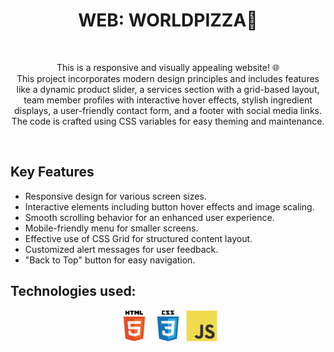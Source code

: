 <h1 align="center">WEB: WORLDPIZZA🍕</h1>
<br>

<p align="center">
  This is a responsive and visually appealing website! 🌐 <br> This project incorporates modern design principles and includes features like a dynamic product slider, a services section with a grid-based layout, team member profiles with interactive hover effects, stylish ingredient displays, a user-friendly contact form, and a footer with social media links. The code is crafted using CSS variables for easy theming and maintenance.
</p>
<br>

## Key Features

- Responsive design for various screen sizes.
- Interactive elements including button hover effects and image scaling.
- Smooth scrolling behavior for an enhanced user experience.
- Mobile-friendly menu for smaller screens.
- Effective use of CSS Grid for structured content layout.
- Customized alert messages for user feedback.
- "Back to Top" button for easy navigation.

## Technologies used:

<p align="center">
    <img src="https://raw.githubusercontent.com/devicons/devicon/master/icons/html5/html5-original-wordmark.svg" alt="HTML5" width="50" height="50"/>
    <img src="https://raw.githubusercontent.com/devicons/devicon/master/icons/css3/css3-original-wordmark.svg" alt="CSS3" width="50" height="50"/>
    <img src="https://raw.githubusercontent.com/devicons/devicon/master/icons/javascript/javascript-original.svg" alt="JavaScript" width="50" height="50"/>
</p>
